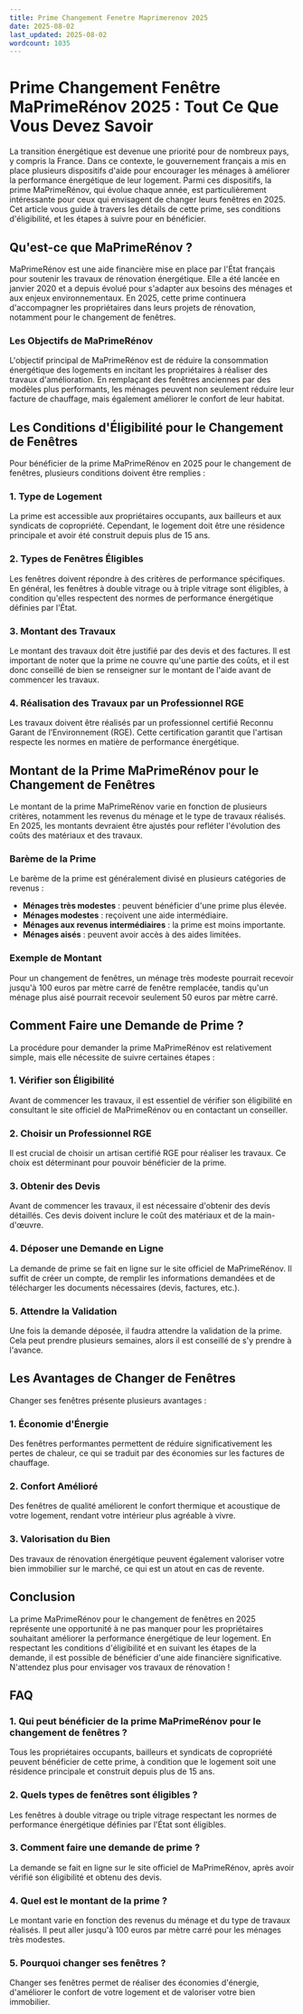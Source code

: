 ```yaml
---
title: Prime Changement Fenetre Maprimerenov 2025
date: 2025-08-02
last_updated: 2025-08-02
wordcount: 1035
---
```


# Prime Changement Fenêtre MaPrimeRénov 2025 : Tout Ce Que Vous Devez Savoir

La transition énergétique est devenue une priorité pour de nombreux pays, y compris la France. Dans ce contexte, le gouvernement français a mis en place plusieurs dispositifs d'aide pour encourager les ménages à améliorer la performance énergétique de leur logement. Parmi ces dispositifs, la prime MaPrimeRénov, qui évolue chaque année, est particulièrement intéressante pour ceux qui envisagent de changer leurs fenêtres en 2025. Cet article vous guide à travers les détails de cette prime, ses conditions d'éligibilité, et les étapes à suivre pour en bénéficier.

## Qu'est-ce que MaPrimeRénov ?

MaPrimeRénov est une aide financière mise en place par l'État français pour soutenir les travaux de rénovation énergétique. Elle a été lancée en janvier 2020 et a depuis évolué pour s'adapter aux besoins des ménages et aux enjeux environnementaux. En 2025, cette prime continuera d'accompagner les propriétaires dans leurs projets de rénovation, notamment pour le changement de fenêtres.

### Les Objectifs de MaPrimeRénov

L'objectif principal de MaPrimeRénov est de réduire la consommation énergétique des logements en incitant les propriétaires à réaliser des travaux d'amélioration. En remplaçant des fenêtres anciennes par des modèles plus performants, les ménages peuvent non seulement réduire leur facture de chauffage, mais également améliorer le confort de leur habitat.

## Les Conditions d'Éligibilité pour le Changement de Fenêtres

Pour bénéficier de la prime MaPrimeRénov en 2025 pour le changement de fenêtres, plusieurs conditions doivent être remplies :

### 1. Type de Logement

La prime est accessible aux propriétaires occupants, aux bailleurs et aux syndicats de copropriété. Cependant, le logement doit être une résidence principale et avoir été construit depuis plus de 15 ans.

### 2. Types de Fenêtres Éligibles

Les fenêtres doivent répondre à des critères de performance spécifiques. En général, les fenêtres à double vitrage ou à triple vitrage sont éligibles, à condition qu'elles respectent des normes de performance énergétique définies par l'État.

### 3. Montant des Travaux

Le montant des travaux doit être justifié par des devis et des factures. Il est important de noter que la prime ne couvre qu'une partie des coûts, et il est donc conseillé de bien se renseigner sur le montant de l'aide avant de commencer les travaux.

### 4. Réalisation des Travaux par un Professionnel RGE

Les travaux doivent être réalisés par un professionnel certifié Reconnu Garant de l’Environnement (RGE). Cette certification garantit que l'artisan respecte les normes en matière de performance énergétique.

## Montant de la Prime MaPrimeRénov pour le Changement de Fenêtres

Le montant de la prime MaPrimeRénov varie en fonction de plusieurs critères, notamment les revenus du ménage et le type de travaux réalisés. En 2025, les montants devraient être ajustés pour refléter l'évolution des coûts des matériaux et des travaux.

### Barème de la Prime

Le barème de la prime est généralement divisé en plusieurs catégories de revenus :

- **Ménages très modestes** : peuvent bénéficier d'une prime plus élevée.
- **Ménages modestes** : reçoivent une aide intermédiaire.
- **Ménages aux revenus intermédiaires** : la prime est moins importante.
- **Ménages aisés** : peuvent avoir accès à des aides limitées.

### Exemple de Montant

Pour un changement de fenêtres, un ménage très modeste pourrait recevoir jusqu'à 100 euros par mètre carré de fenêtre remplacée, tandis qu'un ménage plus aisé pourrait recevoir seulement 50 euros par mètre carré.

## Comment Faire une Demande de Prime ?

La procédure pour demander la prime MaPrimeRénov est relativement simple, mais elle nécessite de suivre certaines étapes :

### 1. Vérifier son Éligibilité

Avant de commencer les travaux, il est essentiel de vérifier son éligibilité en consultant le site officiel de MaPrimeRénov ou en contactant un conseiller.

### 2. Choisir un Professionnel RGE

Il est crucial de choisir un artisan certifié RGE pour réaliser les travaux. Ce choix est déterminant pour pouvoir bénéficier de la prime.

### 3. Obtenir des Devis

Avant de commencer les travaux, il est nécessaire d'obtenir des devis détaillés. Ces devis doivent inclure le coût des matériaux et de la main-d'œuvre.

### 4. Déposer une Demande en Ligne

La demande de prime se fait en ligne sur le site officiel de MaPrimeRénov. Il suffit de créer un compte, de remplir les informations demandées et de télécharger les documents nécessaires (devis, factures, etc.).

### 5. Attendre la Validation

Une fois la demande déposée, il faudra attendre la validation de la prime. Cela peut prendre plusieurs semaines, alors il est conseillé de s'y prendre à l'avance.

## Les Avantages de Changer de Fenêtres

Changer ses fenêtres présente plusieurs avantages :

### 1. Économie d'Énergie

Des fenêtres performantes permettent de réduire significativement les pertes de chaleur, ce qui se traduit par des économies sur les factures de chauffage.

### 2. Confort Amélioré

Des fenêtres de qualité améliorent le confort thermique et acoustique de votre logement, rendant votre intérieur plus agréable à vivre.

### 3. Valorisation du Bien

Des travaux de rénovation énergétique peuvent également valoriser votre bien immobilier sur le marché, ce qui est un atout en cas de revente.

## Conclusion

La prime MaPrimeRénov pour le changement de fenêtres en 2025 représente une opportunité à ne pas manquer pour les propriétaires souhaitant améliorer la performance énergétique de leur logement. En respectant les conditions d'éligibilité et en suivant les étapes de la demande, il est possible de bénéficier d'une aide financière significative. N'attendez plus pour envisager vos travaux de rénovation !

## FAQ

### 1. Qui peut bénéficier de la prime MaPrimeRénov pour le changement de fenêtres ?

Tous les propriétaires occupants, bailleurs et syndicats de copropriété peuvent bénéficier de cette prime, à condition que le logement soit une résidence principale et construit depuis plus de 15 ans.

### 2. Quels types de fenêtres sont éligibles ?

Les fenêtres à double vitrage ou triple vitrage respectant les normes de performance énergétique définies par l'État sont éligibles.

### 3. Comment faire une demande de prime ?

La demande se fait en ligne sur le site officiel de MaPrimeRénov, après avoir vérifié son éligibilité et obtenu des devis.

### 4. Quel est le montant de la prime ?

Le montant varie en fonction des revenus du ménage et du type de travaux réalisés. Il peut aller jusqu'à 100 euros par mètre carré pour les ménages très modestes.

### 5. Pourquoi changer ses fenêtres ?

Changer ses fenêtres permet de réaliser des économies d'énergie, d'améliorer le confort de votre logement et de valoriser votre bien immobilier.